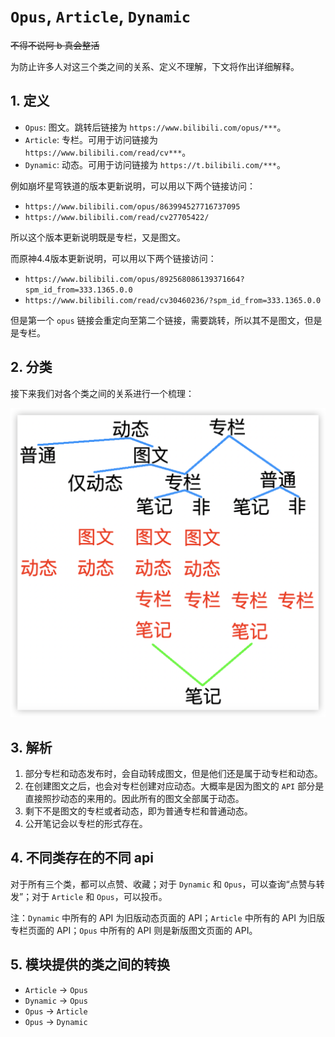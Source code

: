 # `Opus`, `Article`, `Dynamic`

~~不得不说阿 b 真会整活~~

为防止许多人对这三个类之间的关系、定义不理解，下文将作出详细解释。

## 1. 定义

- `Opus`: 图文。跳转后链接为 `https://www.bilibili.com/opus/***`。
- `Article`: 专栏。可用于访问链接为 `https://www.bilibili.com/read/cv***`。
- `Dynamic`: 动态。可用于访问链接为 `https://t.bilibili.com/***`。

例如崩坏星穹铁道的版本更新说明，可以用以下两个链接访问：

- `https://www.bilibili.com/opus/863994527716737095`
- `https://www.bilibili.com/read/cv27705422/`

所以这个版本更新说明既是专栏，又是图文。

而原神4.4版本更新说明，可以用以下两个链接访问：

- `https://www.bilibili.com/opus/892568086139371664?spm_id_from=333.1365.0.0`
- `https://www.bilibili.com/read/cv30460236/?spm_id_from=333.1365.0.0`

但是第一个 `opus` 链接会重定向至第二个链接，需要跳转，所以其不是图文，但是是专栏。

## 2. 分类

接下来我们对各个类之间的关系进行一个梳理：

![](./opus.png)

## 3. 解析

1. 部分专栏和动态发布时，会自动转成图文，但是他们还是属于动专栏和动态。
2. 在创建图文之后，也会对专栏创建对应动态。大概率是因为图文的 `API` 部分是直接照抄动态的来用的。因此所有的图文全部属于动态。
3. 剩下不是图文的专栏或者动态，即为普通专栏和普通动态。
4. 公开笔记会以专栏的形式存在。

## 4. 不同类存在的不同 api

对于所有三个类，都可以点赞、收藏；对于 `Dynamic` 和 `Opus`，可以查询“点赞与转发”；对于 `Article` 和 `Opus`，可以投币。

注：`Dynamic` 中所有的 API 为旧版动态页面的 API；`Article` 中所有的 API 为旧版专栏页面的 API；`Opus` 中所有的 API 则是新版图文页面的 API。

## 5. 模块提供的类之间的转换

- `Article` -> `Opus`
- `Dynamic` -> `Opus`
- `Opus` -> `Article`
- `Opus` -> `Dynamic`
